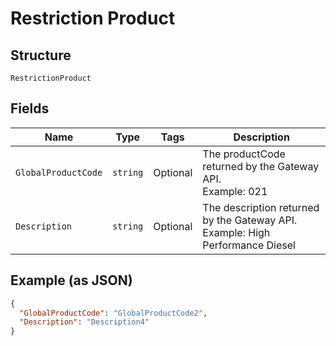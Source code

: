 
# Restriction Product

## Structure

`RestrictionProduct`

## Fields

| Name | Type | Tags | Description |
|  --- | --- | --- | --- |
| `GlobalProductCode` | `string` | Optional | The productCode returned by the Gateway API.<br>Example: 021 |
| `Description` | `string` | Optional | The description returned by the Gateway API.<br>Example: High Performance Diesel |

## Example (as JSON)

```json
{
  "GlobalProductCode": "GlobalProductCode2",
  "Description": "Description4"
}
```

